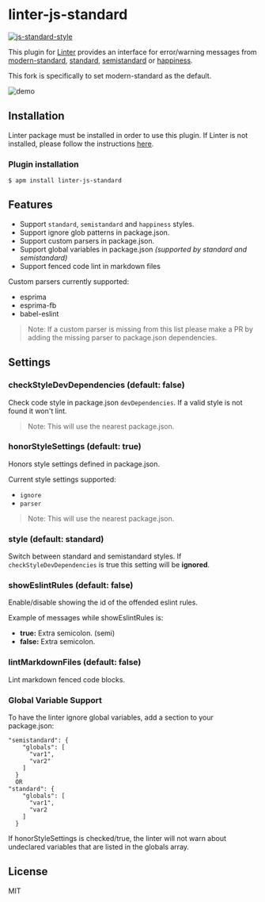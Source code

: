 linter-js-standard
=========================
[![js-standard-style](https://img.shields.io/badge/code%20style-standard-brightgreen.svg?style=flat)](https://github.com/feross/standard)

This plugin for [Linter](https://github.com/AtomLinter/Linter) provides an interface for error/warning messages from [modern-standard](https://github.com/modern-standard/modern-standard), [standard](https://github.com/feross/standard), [semistandard](https://github.com/Flet/semistandard) or [happiness](https://github.com/JedWatson/happiness).

This fork is specifically to set modern-standard as the default.

![demo](https://cloud.githubusercontent.com/assets/6867996/8457085/4bd7575e-2007-11e5-9762-e3f942b78232.gif)

## Installation
Linter package must be installed in order to use this plugin. If Linter is not installed, please follow the instructions [here](https://github.com/AtomLinter/Linter).

### Plugin installation
```
$ apm install linter-js-standard
```

## Features
- Support `standard`, `semistandard` and `happiness` styles.
- Support ignore glob patterns in package.json.
- Support custom parsers in package.json.
- Support global variables in package.json _(supported by standard and semistandard)_
- Support fenced code lint in markdown files

Custom parsers currently supported:
- esprima
- esprima-fb
- babel-eslint

> Note: If a custom parser is missing from this list please make a PR by adding the missing parser to package.json dependencies.

## Settings

### checkStyleDevDependencies (default: false)
Check code style in package.json `devDependencies`. If a valid style is not found it won't lint.

> Note: This will use the nearest package.json.

### honorStyleSettings (default: true)
Honors style settings defined in package.json.

Current style settings supported:
- `ignore`
- `parser`

> Note: This will use the nearest package.json.

### style (default: standard)
Switch between standard and semistandard styles.
If `checkStyleDevDependencies` is true this setting will be **ignored**.

### showEslintRules (default: false)
Enable/disable showing the id of the offended eslint rules.

Example of messages while showEslintRules is:
- **true:** Extra semicolon. (semi)
- **false:** Extra semicolon.

### lintMarkdownFiles (default: false)
Lint markdown fenced code blocks.

### Global Variable Support
To have the linter ignore global variables, add a section to your package.json:
```
"semistandard": {
    "globals": [
      "var1",
      "var2"
    ]
  }
  OR
"standard": {
    "globals": [
      "var1",
      "var2
    ]
  }
  ```
If honorStyleSettings is checked/true, the linter will not warn about undeclared variables that are listed in the globals array.
## License
MIT
